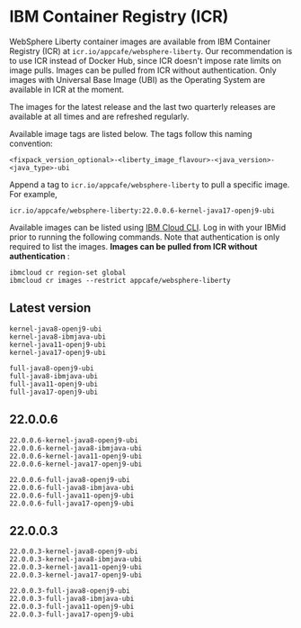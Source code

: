
# IBM Container Registry (ICR)

WebSphere Liberty container images are available from IBM Container Registry (ICR) at `icr.io/appcafe/websphere-liberty`. Our recommendation is to use ICR instead of Docker Hub, since ICR doesn't impose rate limits on image pulls. Images can be pulled from ICR without authentication. Only images with Universal Base Image (UBI) as the Operating System are available in ICR at the moment.

The images for the latest release and the last two quarterly releases are available at all times and are refreshed regularly.

Available image tags are listed below. The tags follow this naming convention: 
```
<fixpack_version_optional>-<liberty_image_flavour>-<java_version>-<java_type>-ubi
```

Append a tag to `icr.io/appcafe/websphere-liberty` to pull a specific image. For example, 
```
icr.io/appcafe/websphere-liberty:22.0.0.6-kernel-java17-openj9-ubi
```

Available images can be listed using [IBM Cloud CLI](https://cloud.ibm.com/docs/cli?topic=cli-getting-started). Log in with your IBMid prior to running the following commands. Note that authentication is only required to list the images. **Images can be pulled from ICR without authentication** : 
```
ibmcloud cr region-set global 
ibmcloud cr images --restrict appcafe/websphere-liberty
```


## Latest version

```
kernel-java8-openj9-ubi
kernel-java8-ibmjava-ubi
kernel-java11-openj9-ubi
kernel-java17-openj9-ubi

full-java8-openj9-ubi
full-java8-ibmjava-ubi
full-java11-openj9-ubi
full-java17-openj9-ubi
```

## 22.0.0.6

```
22.0.0.6-kernel-java8-openj9-ubi
22.0.0.6-kernel-java8-ibmjava-ubi
22.0.0.6-kernel-java11-openj9-ubi
22.0.0.6-kernel-java17-openj9-ubi

22.0.0.6-full-java8-openj9-ubi
22.0.0.6-full-java8-ibmjava-ubi
22.0.0.6-full-java11-openj9-ubi
22.0.0.6-full-java17-openj9-ubi
```

## 22.0.0.3

```
22.0.0.3-kernel-java8-openj9-ubi
22.0.0.3-kernel-java8-ibmjava-ubi
22.0.0.3-kernel-java11-openj9-ubi
22.0.0.3-kernel-java17-openj9-ubi

22.0.0.3-full-java8-openj9-ubi
22.0.0.3-full-java8-ibmjava-ubi
22.0.0.3-full-java11-openj9-ubi
22.0.0.3-full-java17-openj9-ubi
```
